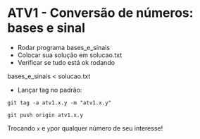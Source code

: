 # ATV1 - Conversão de números: bases e sinal

- Rodar programa bases_e_sinais
- Colocar sua solução em solucao.txt
- Verificar se tudo está ok rodando 

bases_e_sinais < solucao.txt
 
 - Lançar tag no padrão:


`git tag -a atv1.x.y -m "atv1.x.y"`

`git push origin atv1.x.y`

Trocando `x` e `y`por qualquer número de seu interesse!